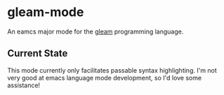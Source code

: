 # gleam-mode

An eamcs major mode for the [gleam](https://github.com/lpil/gleam) programming language.

## Current State

This mode currently only facilitates passable syntax highlighting. I'm not very good at emacs language mode development, so I'd love some assistance!
